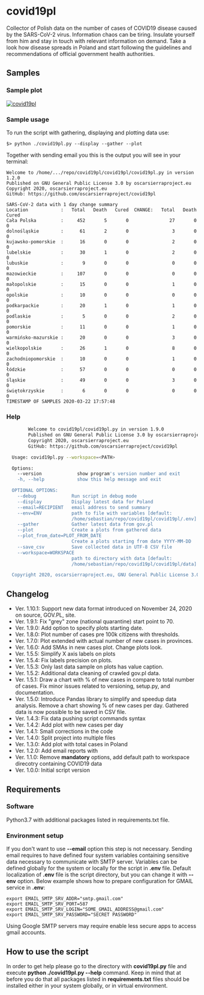# covid19pl
Collector of Polish data on the number of cases of COVID19 disease caused by the
SARS-CoV-2 virus. Information chaos can be tiring. Insulate yourself from him
and stay in touch with relevant information on demand. Take a look how disease
spreads in Poland and start following the guidelines and recommendations of
official government health authorities.

## Samples

### Sample plot
[![covid19pl](https://user-images.githubusercontent.com/48877800/98136851-a757c280-1ec1-11eb-9e18-4fe85da02684.png)
](url)

### Sample usage
To run the script with gathering, displaying and plotting data use:
```
$> python ./covid19pl.py --display --gather --plot
```
Together with sending email you this is the output you will see in your terminal:
```
Welcome to /home/.../repo/covid19pl/covid19pl/covid19pl.py in version 1.2.0
Published on GNU General Public License 3.0 by oscarsierraproject.eu
Copyright 2020, oscarsierraproject.eu
GitHub: https://github.com/oscarsierraproject/covid19pl

SARS-CoV-2 data with 1 day change summary
Location            :   Total   Death   Cured  CHANGE:   Total   Death   Cured
Cała Polska         :     452       5       0               27       0       0
dolnośląskie        :      61       2       0                3       0       0
kujawsko-pomorskie  :      16       0       0                2       0       0
lubelskie           :      30       1       0                2       0       0
lubuskie            :       9       0       0                0       0       0
mazowieckie         :     107       0       0                0       0       0
małopolskie         :      15       0       0                1       0       0
opolskie            :      10       0       0                0       0       0
podkarpackie        :      20       1       0                1       0       0
podlaskie           :       5       0       0                2       0       0
pomorskie           :      11       0       0                1       0       0
warmińsko-mazurskie :      20       0       0                3       0       0
wielkopolskie       :      26       1       0                8       0       0
zachodniopomorskie  :      10       0       0                1       0       0
łódzkie             :      57       0       0                0       0       0
śląskie             :      49       0       0                3       0       0
świętokrzyskie      :       6       0       0                0       0       0
TIMESTAMP OF SAMPLES 2020-03-22 17:57:48
```

### Help

```bash
        Welcome to covid19pl/covid19pl.py in version 1.9.0
        Published on GNU General Public License 3.0 by oscarsierraproject.eu
        Copyright 2020, oscarsierraproject.eu
        GitHub: https://github.com/oscarsierraproject/covid19pl

  Usage: covid19pl.py --workspace=<PATH>

  Options:
    --version             show program's version number and exit
    -h, --help            show this help message and exit

  OPTIONAL OPTIONS:
    --debug             Run script in debug mode
    --display           Display latest data for Poland
    --email=RECIPIENT   email address to send summary
    --env=ENV           path to file with variables [default:
                        /home/sebastian/repo/covid19pl/covid19pl/.env]
    --gather            Gather latest data from gov.pl
    --plot              Create a plots from gathered data
    --plot_from_date=PLOT_FROM_DATE
                        Create a plots starting from date YYYY-MM-DD
    --save_csv          Save collected data in UTF-8 CSV file
    --workspace=WORKSPACE
                        path to directory with data [default:
                        /home/sebastian/repo/covid19pl/covid19pl/data]

  Copyright 2020, oscarsierraproject.eu, GNU General Public License 3.0
```

## Changelog

  - Ver. 1.10.1: Support new data format introduced on November 24, 2020 on
    source, GOV.PL, site.
  - Ver. 1.9.1:  Fix "grey" zone (national quarantine) start point to 70.
  - Ver. 1.9.0:  Add option to specify plots starting date.
  - Ver. 1.8.0:  Plot number of cases pre 100k citizens with thresholds.
  - Ver. 1.7.0:  Plot extended with actual number of new cases in provinces.
  - Ver. 1.6.0:  Add SMAs in new cases plot. Change plots look.
  - Ver. 1.5.5:  Simplify X axis labels on plots
  - Ver. 1.5.4:  Fix labels precision on plots.
  - Ver. 1.5.3:  Only last data sample on plots has value caption.
  - Ver. 1.5.2:  Additional data cleaning of crawled gov.pl data.
  - Ver. 1.5.1:  Draw a chart with % of new cases in compare to total number of
    cases. Fix minor issues related to versioning, setup.py, and documentation.
  - Ver. 1.5.0:  Introduce Pandas library to simplify and speedup data analysis.
    Remove a chart showing % of new cases per day.  Gathered data is now possible
    to be saved in CSV file.
  - Ver. 1.4.3:  Fix data pushing script commands syntax
  - Ver. 1.4.2:  Add plot with new cases per day
  - Ver. 1.4.1:  Small corrections in the code
  - Ver. 1.4.0:  Split project into multiple files
  - Ver. 1.3.0:  Add plot with total cases in Poland
  - Ver. 1.2.0:  Add email reports with
  - Ver. 1.1.0:  Remove **mandatory** options, add default path to
                 workspace direcotry containing COVID19 data
  - Ver. 1.0.0:  Initial script version

## Requirements
### Software
Python3.7 with additional packages listed in requirements.txt file.

### Environment setup
If you don't want to use **--email** option this step is not necessary.
Sending email requires to have defined four system variables containing
sensitive data necessary to communicate with SMTP server. Variables can be
defined globally for the system or locally for the script in **.env** file.
Default localization of **.env** file is the script directory, but you can
change it with **--env** option.
Below example shows how to prepare configuration for GMAIL service in **.env**:
```
export EMAIL_SMTP_SRV_ADDR="smtp.gmail.com"
export EMAIL_SMTP_SRV_PORT=587
export EMAIL_SMTP_SRV_LOGIN="SOME_GMAIL_ADDRESS@gmail.com"
export EMAIL_SMTP_SRV_PASSWORD="SECRET PASSWORD"
```
Using Google SMTP servers may require enable less secure apps to access
gmail accounts.

## How to use the script
In order to get help please go to the directory with **covid19pl.py** file and
execute **python ./covid19pl.py --help** command. Keep in mind that at before
you do that all packages listed in **requirements.txt** files should be
installed either in your system globally, or in virtual environment.
